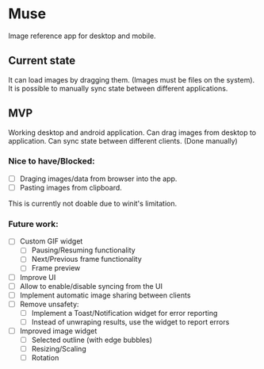 # Muse

Image reference app for desktop and mobile.

## Current state

It can load images by dragging them. (Images must be files on the system).
It is possible to manually sync state between different applications.

## MVP

Working desktop and android application.
Can drag images from desktop to application.
Can sync state between different clients. (Done manually)

### Nice to have/Blocked:

- [ ] Draging images/data from browser into the app.
- [ ] Pasting images from clipboard.

This is currently not doable due to winit's limitation.

### Future work:

- [ ] Custom GIF widget
  - [ ] Pausing/Resuming functionality
  - [ ] Next/Previous frame functionality
  - [ ] Frame preview
- [ ] Improve UI
- [ ] Allow to enable/disable syncing from the UI
- [ ] Implement automatic image sharing between clients
- [ ] Remove unsafety:
  - [ ] Implement a Toast/Notification widget for error reporting
  - [ ] Instead of unwraping results, use the widget to report errors
- [ ] Improved image widget
  - [ ] Selected outline (with edge bubbles)
  - [ ] Resizing/Scaling
  - [ ] Rotation
